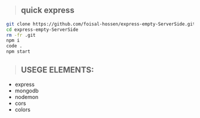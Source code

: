 > ## quick express
```bash
git clone https://github.com/foisal-hossen/express-empty-ServerSide.git
cd express-empty-ServerSide
rm -fr .git
npm i
code .
npm start

```
> ## USEGE ELEMENTS:
- express
- mongodb
- nodemon
- cors
- colors

